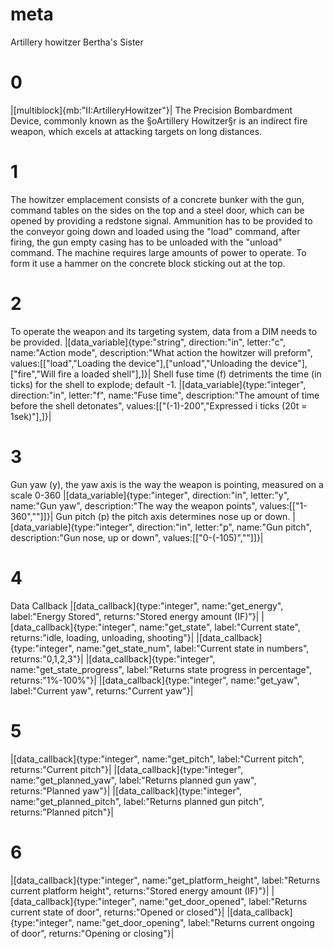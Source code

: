 # meta
Artillery howitzer
Bertha's Sister

# 0
|[multiblock]{mb:"II:ArtilleryHowitzer"}|
The Precision Bombardment Device, commonly known as the §oArtillery Howitzer§r is an indirect fire weapon, which excels at attacking targets on long distances.

# 1
The howitzer emplacement consists of a concrete bunker with the gun, command tables on the sides on the top and a steel door, which can be opened by providing a redstone signal. 
Ammunition has to be provided to the conveyor going down and loaded using the "load" command, after firing, the gun empty casing has to be unloaded with the "unload" command.
The machine requires large amounts of power to operate. To form it use a hammer on the concrete block sticking out at the top.

# 2
To operate the weapon and its targeting system, data from a DIM needs to be provided.
|[data_variable]{type:"string", direction:"in", letter:"c", name:"Action mode", description:"What action the howitzer will preform", values:[["load","Loading the device"],["unload","Unloading the device"],["fire","Will fire a loaded shell"],]}|
Shell fuse time (f) detriments the time (in ticks) for the shell to explode; default -1.
|[data_variable]{type:"integer", direction:"in", letter:"f", name:"Fuse time", description:"The amount of time before the shell detonates", values:[["(-1)-200","Expressed i ticks (20t = 1sek)"],]}|

# 3
Gun yaw (y), the yaw axis is the way the weapon is pointing, measured on a scale 0-360
|[data_variable]{type:"integer", direction:"in", letter:"y", name:"Gun yaw", description:"The way the weapon points", values:[["1-360",""]]}|
Gun pitch (p) the pitch axis determines nose up or down.
|[data_variable]{type:"integer", direction:"in", letter:"p", name:"Gun pitch", description:"Gun nose, up or down", values:[["0-(-105)",""]]}|

# 4
Data Callback
|[data_callback]{type:"integer", name:"get_energy", label:"Energy Stored", returns:"Stored energy amount (IF)"}|
|[data_callback]{type:"integer", name:"get_state", label:"Current state", returns:"idle, loading, unloading, shooting"}|
|[data_callback]{type:"integer", name:"get_state_num", label:"Current state in numbers", returns:"0,1,2,3"}|
|[data_callback]{type:"integer", name:"get_state_progress", label:"Returns state progress in percentage", returns:"1%-100%"}|
|[data_callback]{type:"integer", name:"get_yaw", label:"Current yaw", returns:"Current yaw"}|

# 5
|[data_callback]{type:"integer", name:"get_pitch", label:"Current pitch", returns:"Current pitch"}|
|[data_callback]{type:"integer", name:"get_planned_yaw", label:"Returns planned gun yaw", returns:"Planned yaw"}|
|[data_callback]{type:"integer", name:"get_planned_pitch", label:"Returns planned gun pitch", returns:"Planned pitch"}|

# 6
|[data_callback]{type:"integer", name:"get_platform_height", label:"Returns current platform height", returns:"Stored energy amount (IF)"}|
|[data_callback]{type:"integer", name:"get_door_opened", label:"Returns current state of door", returns:"Opened or closed"}|
|[data_callback]{type:"integer", name:"get_door_opening", label:"Returns current ongoing of door", returns:"Opening or closing"}|
